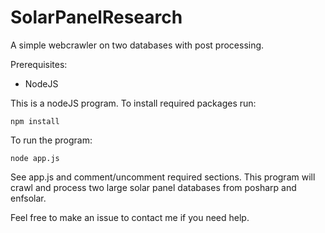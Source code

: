 # SolarPanelResearch
A simple webcrawler on two databases with post processing.

Prerequisites:
* NodeJS

This is a nodeJS program. To install required packages run:
```
npm install
```

To run the program:
```
node app.js
```

See app.js and comment/uncomment required sections.
This program will crawl and process two large solar panel databases from posharp and enfsolar.

Feel free to make an issue to contact me if you need help.
